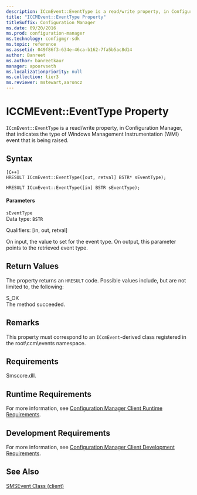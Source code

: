```yaml
---
description: ICcmEvent::EventType is a read/write property, in Configuration Manager, that indicates the type of Windows Management Instrumentation event that is being raised.
title: "ICCMEvent::EventType Property"
titleSuffix: Configuration Manager
ms.date: 09/20/2016
ms.prod: configuration-manager
ms.technology: configmgr-sdk
ms.topic: reference
ms.assetid: 049f86f3-634e-46ca-b162-7fa5b5ac8d14
author: Banreet
ms.author: banreetkaur
manager: apoorvseth
ms.localizationpriority: null
ms.collection: tier3
ms.reviewer: mstewart,aaroncz 
---
```

# ICCMEvent::EventType Property
`ICcmEvent::EventType` is a read/write property, in Configuration Manager, that indicates the type of Windows Management Instrumentation (WMI) event that is being raised.  

## Syntax  

```  
[C++]  
HRESULT ICcmEvent::EventType([out, retval] BSTR* sEventType);  

HRESULT ICcmEvent::EventType([in] BSTR sEventType);  
```  

#### Parameters  
 `sEventType`  
 Data type: `BSTR`  

 Qualifiers: [in, out, retval]  

 On input, the value to set for the event type. On output, this parameter points to the retrieved event type.  

## Return Values  
 The property returns an `HRESULT` code. Possible values include, but are not limited to, the following:  

 S_OK  
 The method succeeded.  

## Remarks  
 This property must correspond to an `ICcmEvent`-derived class registered in the root\ccm\events namespace.  

## Requirements  
 Smscore.dll.  

## Runtime Requirements  
 For more information, see [Configuration Manager Client Runtime Requirements](../../../../../develop/core/reqs/client-runtime-requirements.md).  

## Development Requirements  
 For more information, see [Configuration Manager Client Development Requirements](../../../../../develop/core/reqs/client-development-requirements.md).  

## See Also  
 [SMSEvent Class (client)](../../../../../develop/reference/core/servers/manage/smsevent-class.md)
